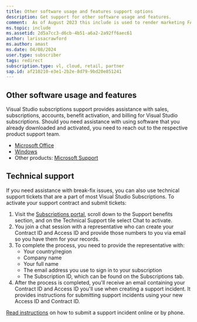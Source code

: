```yaml
---
title: Other software usage and features support options
description: Get support for other software usage and features.
comment:  As of August 2023 this include is used to render marketing FAQ content for VS Subscriptions in the following portals - VSCom, Manage, and My portals. It was not used for learn.microsoft.com content at that time. SMEs are Evan Windom and Larissa Crawford of Red Door Collaborative and Sharvari Dighe.
ms.topic: include
ms.assetid: 2d5a7cc3-d6cb-4b51-a6a2-2a92ff6aec61
author: larissacrawford
ms.author: amast
ms.date: 04/08/2024
user.type: subscriber
tags: redirect
subscription.type: vl, cloud, retail, partner
sap.id: af210210-e3e1-2b2e-8d79-9bd20e851241
---
```


## Other software usage and features

Visual Studio subscriptions support provides assistance with sales, subscriptions, accounts, benefit activation, and billing for Visual Studio subscriptions. Should you need assistance with using software that you already downloaded and activated, you need to reach out to the respective product support team.

+ [Microsoft Office](https://support.microsoft.com/microsoft-365)
+ [Windows](https://support.microsoft.com/windows)
+ Other products: [Microsoft Support](https://support.microsoft.com/)

## Technical support
If you need assistance with break-fix issues, you can also use technical support tickets that are a part of most Visual Studio Subscriptions. To activate your support contract and submit tickets:
1. Visit the [Subscriptions portal](https://my.visualstudio.com/benefits), scroll down to the Support benefits section, and on the Technical Support tile select Chat to activate.
2. You join a chat session with a representative who can create your Contract ID and Access ID and provide those numbers to you via email so you have them for your records.
3. To complete the process, you need to provide the representative with:
    + Your country/region
    + Company name
    + Your full name
    + The email address you use to sign in to your subscription
    + The Subscription ID, which can be found on the Subscriptions tab.
4. After the process is completed, you'll receive an email containing your Contract ID and Access ID you'll use when creating a support incident. It provides instructions for submitting support incidents using your new Access ID and Contract ID.

[Read instructions](https://learn.microsoft.com/visualstudio/subscriptions/vs-tech-support#submit-an-incident-online) on how to submit a support incident online or by phone.
